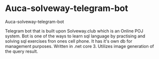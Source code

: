# Auca-solveway-telegram-bot
Auca-solveway-telegram-bot

Telegram bot that is built upon Solveway.club which is an Online POJ system.
Bot is one of the ways to learn sql language by practising and solving sql exercises fron ones cell phone.
It has it's own db for management purposes.
Written in .net core 3. Utilizes image generation of the query result.
